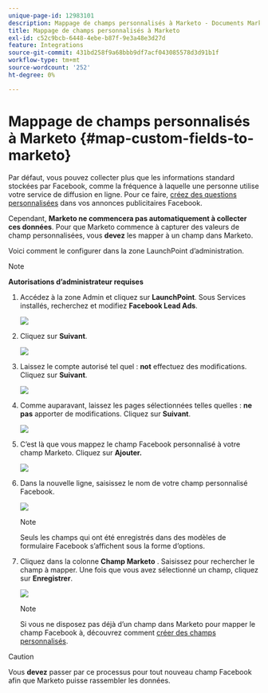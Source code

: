 ```yaml
---
unique-page-id: 12983101
description: Mappage de champs personnalisés à Marketo - Documents Marketo - Documentation du produit
title: Mappage de champs personnalisés à Marketo
exl-id: c52c9bcb-6448-4ebe-b87f-9e3a48e3d27d
feature: Integrations
source-git-commit: 431bd258f9a68bbb9df7acf043085578d3d91b1f
workflow-type: tm+mt
source-wordcount: '252'
ht-degree: 0%

---
```


# Mappage de champs personnalisés à Marketo {#map-custom-fields-to-marketo}

Par défaut, vous pouvez collecter plus que les informations standard stockées par Facebook, comme la fréquence à laquelle une personne utilise votre service de diffusion en ligne. Pour ce faire, [créez des questions personnalisées](https://www.facebook.com/business/help/774623835981457?helpref=uf_permalink) dans vos annonces publicitaires Facebook.

Cependant, **Marketo ne commencera pas automatiquement à collecter ces données**. Pour que Marketo commence à capturer des valeurs de champ personnalisées, vous **devez** les mapper à un champ dans Marketo.

Voici comment le configurer dans la zone LaunchPoint d’administration.

>[!NOTE]
>
>**Autorisations d’administrateur requises**

1. Accédez à la zone Admin et cliquez sur **LaunchPoint**. Sous Services installés, recherchez et modifiez **Facebook Lead Ads**.

   ![](assets/image2017-10-24-9-3a32-3a16.png)

1. Cliquez sur **Suivant**.

   ![](assets/image2017-10-24-14-3a55-3a13.png)

1. Laissez le compte autorisé tel quel : **not** effectuez des modifications. Cliquez sur **Suivant**.

   ![](assets/image2017-10-24-14-3a56-3a48.png)

1. Comme auparavant, laissez les pages sélectionnées telles quelles : **ne pas** apporter de modifications. Cliquez sur **Suivant**.

   ![](assets/image2017-10-24-15-3a0-3a54.png)

1. C’est là que vous mappez le champ Facebook personnalisé à votre champ Marketo. Cliquez sur **Ajouter.**

   ![](assets/image2017-10-24-9-3a33-3a49.png)

1. Dans la nouvelle ligne, saisissez le nom de votre champ personnalisé Facebook.

   ![](assets/image2017-10-24-9-3a37-3a3.png)

   >[!NOTE]
   >
   >Seuls les champs qui ont été enregistrés dans des modèles de formulaire Facebook s’affichent sous la forme d’options.

1. Cliquez dans la colonne **Champ Marketo** . Saisissez pour rechercher le champ à mapper. Une fois que vous avez sélectionné un champ, cliquez sur **Enregistrer**.

   ![](assets/image2017-10-24-11-3a16-3a42.png)

   >[!NOTE]
   >
   >Si vous ne disposez pas déjà d’un champ dans Marketo pour mapper le champ Facebook à, découvrez comment [créer des champs personnalisés](/help/marketo/product-docs/administration/field-management/create-a-custom-field-in-marketo.md).

>[!CAUTION]
>
>Vous **devez** passer par ce processus pour tout nouveau champ Facebook afin que Marketo puisse rassembler les données.
